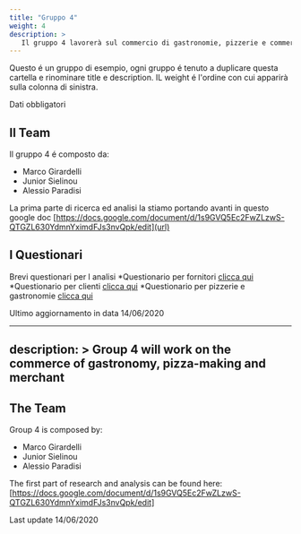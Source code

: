 ```yaml
---
title: "Gruppo 4"
weight: 4
description: >
   Il gruppo 4 lavorerà sul commercio di gastronomie, pizzerie e commercianti
---
```


Questo é un gruppo di esempio, ogni gruppo é tenuto a duplicare questa cartella e rinominare title e description.
IL weight é l'ordine con cui apparirà sulla colonna di sinistra.

Dati obbligatori

## Il Team

Il gruppo 4 é composto da:

* Marco Girardelli  
* Junior Sielinou 
* Alessio Paradisi 

La prima parte di ricerca ed analisi la stiamo portando avanti in questo google doc [https://docs.google.com/document/d/1s9GVQ5Ec2FwZLzwS-QTGZL630YdmnYximdFJs3nvQpk/edit](url)

## I Questionari

Brevi questionari per l analisi
   *Questionario per fornitori [clicca qui](https://docs.google.com/forms/d/1ud7hZY87u0ZMW3EAor1Sn7mf1tCW0fvomSucpJFdOGw/edit)
   *Questionario per clienti [clicca qui](https://docs.google.com/forms/d/1Nhnh4RA50PyjfHgIB-R2aqNqjITwZqLkX1x9g-hsrNk/edit)
   *Questionario per pizzerie e gastronomie [clicca qui](https://docs.google.com/forms/d/1Mc4zqXdBTj5ZbamHre090DA26XC-2J4IQpoXMx_X3uI/edit)

Ultimo aggiornamento in data 14/06/2020

---
description: >
   Group 4 will work on the commerce of gastronomy, pizza-making and merchant
---

## The Team

Group 4 is composed by:

* Marco Girardelli
* Junior Sielinou
* Alessio Paradisi

The first part of research and analysis can be found here:
[https://docs.google.com/document/d/1s9GVQ5Ec2FwZLzwS-QTGZL630YdmnYximdFJs3nvQpk/edit]

Last update 14/06/2020


